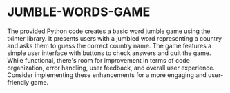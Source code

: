 # JUMBLE-WORDS-GAME
The provided Python code creates a basic word jumble game using the tkinter library. It presents users with a jumbled word representing a country and asks them to guess the correct country name. The game features a simple user interface with buttons to check answers and quit the game. While functional, there's room for improvement in terms of code organization, error handling, user feedback, and overall user experience. Consider implementing these enhancements for a more engaging and user-friendly game.
